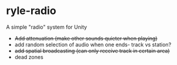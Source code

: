 # ryle-radio
A simple "radio" system for Unity

- ~~Add attenuation (make other sounds quieter when playing)~~
- add random selection of audio when one ends- track vs station?
- ~~add spatial broadcasting (can only receive track in certain area)~~
- dead zones
